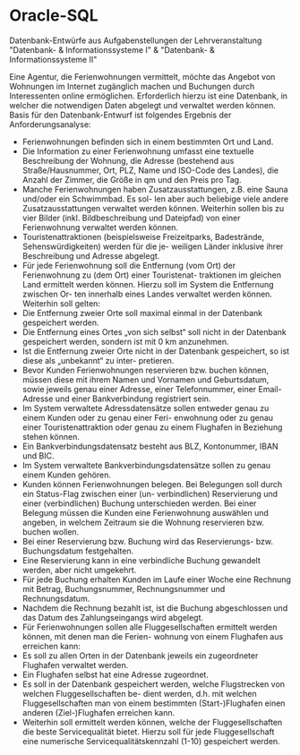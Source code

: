 # Oracle-SQL
Datenbank-Entwürfe aus Aufgabenstellungen der Lehrveranstaltung "Datenbank- &amp; Informationssysteme I" &amp; "Datenbank- &amp; Informationssysteme II"

Eine Agentur, die Ferienwohnungen vermittelt, möchte das Angebot von Wohnungen im Internet zugänglich 
machen und Buchungen durch Interessenten online ermöglichen. Erforderlich hierzu ist eine Datenbank, in 
welcher die notwendigen Daten abgelegt und verwaltet werden können. 
Basis für den Datenbank-Entwurf ist folgendes Ergebnis der Anforderungsanalyse: 
- Ferienwohnungen befinden sich in einem bestimmten Ort und Land. 
- Die Information zu einer Ferienwohnung umfasst eine textuelle Beschreibung der Wohnung, die Adresse 
(bestehend aus Straße/Hausnummer, Ort, PLZ, Name und ISO-Code des Landes), die Anzahl der Zimmer, 
die Größe in qm und den Preis pro Tag. 
- Manche Ferienwohnungen haben Zusatzausstattungen, z.B. eine Sauna und/oder ein Schwimmbad. Es sol-
len aber auch beliebige viele andere Zusatzausstattungen verwaltet werden können. Weiterhin sollen bis zu 
vier Bilder (inkl. Bildbeschreibung und Dateipfad) von einer Ferienwohnung verwaltet werden können. 
- Touristenattraktionen (beispielsweise Freizeitparks, Badestrände, Sehenswürdigkeiten) werden für die je-
weiligen Länder inklusive ihrer Beschreibung und Adresse abgelegt.  
- Für jede Ferienwohnung soll die Entfernung (vom Ort) der Ferienwohnung zu (dem Ort) einer Touristenat-
traktionen im gleichen Land ermittelt werden können. Hierzu soll im System die Entfernung zwischen Or-
ten innerhalb eines Landes verwaltet werden können. Weiterhin soll gelten: 
- Die Entfernung zweier Orte soll maximal einmal in der Datenbank gespeichert werden. 
- Die Entfernung eines Ortes „von sich selbst“ soll nicht in der Datenbank gespeichert werden, sondern 
ist mit 0 km anzunehmen. 
- Ist die Entfernung zweier Orte nicht in der Datenbank gespeichert, so ist diese als „unbekannt“ zu inter-
pretieren. 
- Bevor Kunden Ferienwohnungen reservieren bzw. buchen können, müssen diese mit ihrem Namen und 
Vornamen und Geburtsdatum, sowie jeweils genau einer Adresse, einer Telefonnummer, einer Email-
Adresse und einer Bankverbindung registriert sein. 
- Im System verwaltete Adressdatensätze sollen entweder genau zu einem Kunden oder zu genau einer Feri-
enwohnung oder zu genau einer Touristenattraktion oder genau zu einem Flughafen in Beziehung stehen 
können.  
- Ein Bankverbindungsdatensatz besteht aus BLZ, Kontonummer, IBAN und BIC. 
- Im System verwaltete Bankverbindungsdatensätze sollen zu genau einem Kunden gehören. 
- Kunden können Ferienwohnungen belegen. Bei Belegungen soll durch ein Status-Flag zwischen einer (un-
verbindlichen) Reservierung und einer (verbindlichen) Buchung unterschieden werden. Bei einer Belegung 
müssen die Kunden eine Ferienwohnung auswählen und angeben, in welchem Zeitraum sie die Wohnung 
reservieren bzw. buchen wollen.  
- Bei einer Reservierung bzw. Buchung wird das Reservierungs- bzw. Buchungsdatum festgehalten. 
- Eine Reservierung kann in eine verbindliche Buchung gewandelt werden, aber nicht umgekehrt. 
- Für jede Buchung erhalten Kunden im Laufe einer Woche eine Rechnung mit Betrag, Buchungsnummer, 
Rechnungsnummer und Rechnungsdatum.  
- Nachdem die Rechnung bezahlt ist, ist die Buchung abgeschlossen und das Datum des Zahlungseingangs 
wird abgelegt. 
- Für Ferienwohnungen sollen alle Fluggesellschaften ermittelt werden können, mit denen man die Ferien-
wohnung von einem Flughafen aus erreichen kann:  
- Es soll zu allen Orten in der Datenbank jeweils ein zugeordneter Flughafen verwaltet werden. 
- Ein Flughafen selbst hat eine Adresse zugeordnet. 
- Es soll in der Datenbank gespeichert werden, welche Flugstrecken von welchen Fluggesellschaften be-
dient werden, d.h. mit welchen Fluggesellschaften man von einem bestimmten (Start-)Flughafen einen 
anderen (Ziel-)Flughafen erreichen kann. 
- Weiterhin soll ermittelt werden können, welche der Fluggesellschaften die beste Servicequalität bietet. 
Hierzu soll für jede Fluggesellschaft eine numerische Servicequalitätskennzahl (1-10) gespeichert werden.
